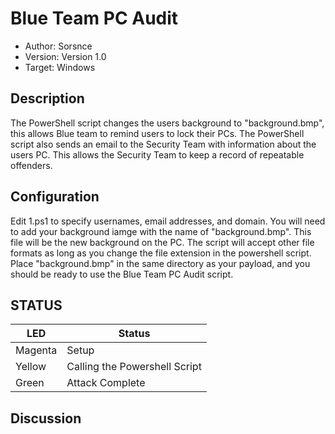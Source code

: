 # Blue Team PC Audit

* Author: Sorsnce
* Version: Version 1.0
* Target: Windows

## Description

The PowerShell script changes the users background to "background.bmp", this allows Blue team to remind users to lock their PCs.
The PowerShell script also sends an email to the Security Team with information about the users PC.
This allows the Security Team to keep a record of repeatable offenders.

## Configuration

Edit 1.ps1 to specify usernames, email addresses, and domain.
You will need to add your background iamge with the name of "background.bmp". This file will be the new background on the PC.
The script will accept other file formats as long as you change the file extension in the powershell script. 
Place "background.bmp" in the same directory as your payload, and you should be ready to use the Blue Team PC Audit script.

## STATUS

| LED                | Status                                       |
| ------------------ | -------------------------------------------- |
| Magenta			 | Setup								        |
| Yellow		     | Calling the Powershell Script                |
| Green              | Attack Complete                              |

## Discussion

